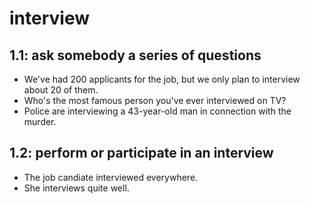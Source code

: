 # interview
## 1.1: ask somebody a series of questions

  *  We've had 200 applicants for the job, but we only plan to interview about 20 of them.
  *  Who's the most famous person you've ever interviewed on TV?
  *  Police are interviewing a 43-year-old man in connection with the murder.

## 1.2: perform or participate in an interview

  *  The job candiate interviewed everywhere.
  *  She interviews quite well.
